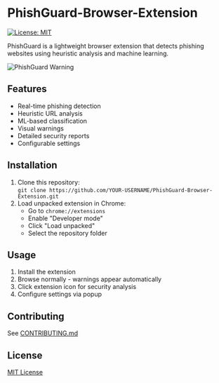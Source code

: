 # PhishGuard-Browser-Extension

[![License: MIT](https://img.shields.io/badge/License-MIT-yellow.svg)](LICENSE)

PhishGuard is a lightweight browser extension that detects phishing websites using heuristic analysis and machine learning.

![PhishGuard Warning](docs/screenshots/warning.png)

## Features
- Real-time phishing detection
- Heuristic URL analysis
- ML-based classification
- Visual warnings
- Detailed security reports
- Configurable settings

## Installation
1. Clone this repository:  
   `git clone https://github.com/YOUR-USERNAME/PhishGuard-Browser-Extension.git`
2. Load unpacked extension in Chrome:
   - Go to `chrome://extensions`
   - Enable "Developer mode"
   - Click "Load unpacked"
   - Select the repository folder

## Usage
1. Install the extension
2. Browse normally - warnings appear automatically
3. Click extension icon for security analysis
4. Configure settings via popup

## Contributing
See [CONTRIBUTING.md](CONTRIBUTING.md)

## License
[MIT License](LICENSE)
